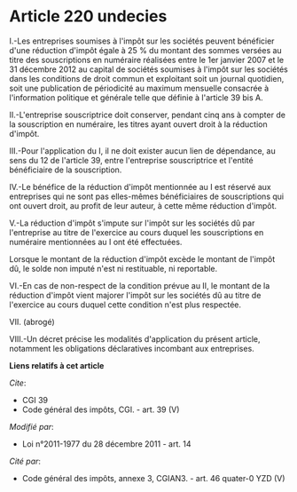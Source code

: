 # Article 220 undecies

I.-Les entreprises soumises à l'impôt sur les sociétés peuvent bénéficier d'une réduction d'impôt égale à 25 % du montant des
sommes versées au titre des souscriptions en numéraire réalisées entre le 1er janvier 2007 et le 31 décembre 2012 au capital
de sociétés soumises à l'impôt sur les sociétés dans les conditions de droit commun et exploitant soit un journal quotidien,
soit une publication de périodicité au maximum mensuelle consacrée à l'information politique et générale telle que définie à
l'article 39 bis A. 

II.-L'entreprise souscriptrice doit conserver, pendant cinq ans à compter de la souscription en numéraire, les titres ayant
ouvert droit à la réduction d'impôt. 

III.-Pour l'application du I, il ne doit exister aucun lien de dépendance, au sens du 12 de l'article 39, entre l'entreprise
souscriptrice et l'entité bénéficiaire de la souscription. 

IV.-Le bénéfice de la réduction d'impôt mentionnée au I est réservé aux entreprises qui ne sont pas elles-mêmes bénéficiaires
de souscriptions qui ont ouvert droit, au profit de leur auteur, à cette même réduction d'impôt. 

V.-La réduction d'impôt s'impute sur l'impôt sur les sociétés dû par l'entreprise au titre de l'exercice au cours duquel les
souscriptions en numéraire mentionnées au I ont été effectuées. 

Lorsque le montant de la réduction d'impôt excède le montant de l'impôt dû, le solde non imputé n'est ni restituable, ni
reportable. 

VI.-En cas de non-respect de la condition prévue au II, le montant de la réduction d'impôt vient majorer l'impôt sur les
sociétés dû au titre de l'exercice au cours duquel cette condition n'est plus respectée. 

VII. (abrogé) 

VIII.-Un décret précise les modalités d'application du présent article, notamment les obligations déclaratives incombant aux
entreprises.

**Liens relatifs à cet article**

_Cite_:

  - CGI 39
  - Code général des impôts, CGI. - art. 39 (V)

_Modifié par_:

  - Loi n°2011-1977 du 28 décembre 2011 - art. 14

_Cité par_:

  - Code général des impôts, annexe 3, CGIAN3. - art. 46 quater-0 YZD (V)

